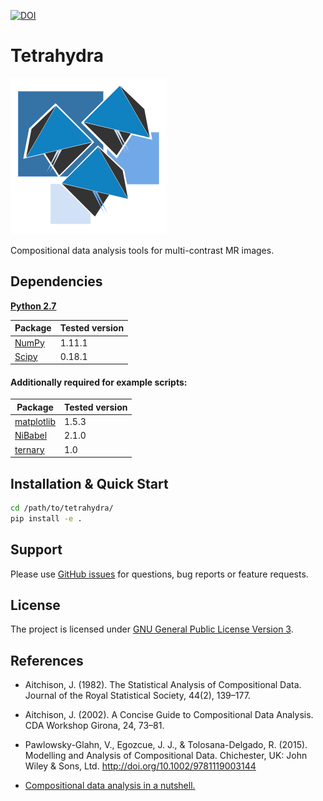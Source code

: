 [![DOI](https://zenodo.org/badge/78312374.svg)](https://zenodo.org/badge/latestdoi/78312374)

# Tetrahydra
![](misc/logo.png)

Compositional data analysis tools for multi-contrast MR images.

## Dependencies

[**Python 2.7**](https://www.python.org/download/releases/2.7/)

| Package                                                 | Tested version |
|---------------------------------------------------------|----------------|
| [NumPy](http://www.numpy.org/)                          | 1.11.1         |
| [Scipy](https://www.scipy.org/)                         | 0.18.1         |

#### Additionally required for example scripts:

| Package                                                 | Tested version |
|---------------------------------------------------------|----------------|
| [matplotlib](http://matplotlib.org/)                    | 1.5.3          |
| [NiBabel](http://nipy.org/nibabel/)                     | 2.1.0          |
| [ternary](https://github.com/marcharper/python-ternary) | 1.0            |


## Installation & Quick Start

```bash
cd /path/to/tetrahydra/
pip install -e .
```

## Support

Please use [GitHub issues](https://github.com/ofgulban/tetrahydra/issues) for questions, bug reports or feature requests.

## License

The project is licensed under [GNU General Public License Version 3](http://www.gnu.org/licenses/gpl.html).

## References

* Aitchison, J. (1982). The Statistical Analysis of Compositional Data. Journal of the Royal Statistical Society, 44(2), 139–177.

* Aitchison, J. (2002). A Concise Guide to Compositional Data Analysis. CDA Workshop Girona, 24, 73–81.

* Pawlowsky-Glahn, V., Egozcue, J. J., & Tolosana-Delgado, R. (2015). Modelling and Analysis of Compositional Data. Chichester, UK: John Wiley & Sons, Ltd. http://doi.org/10.1002/9781119003144

* [Compositional data analysis in a nutshell.](http://www.sediment.uni-goettingen.de/staff/tolosana/extra/CoDaNutshell.pdf)

